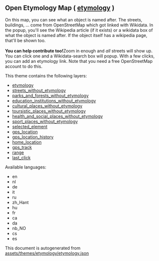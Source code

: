 [//]: # (WARNING: this file is automatically generated. Please find the sources at the bottom and edit those sources)

 Open Etymology Map ( [etymology](https://mapcomplete.osm.be/etymology) ) 
--------------------------------------------------------------------------



On this map, you can see what an object is named after. The streets, buildings, ... come from OpenStreetMap which got linked with Wikidata. In the popup, you'll see the Wikipedia article (if it exists) or a wikidata box of what the object is named after. If the object itself has a wikipedia page, that'll be shown too.<br/><br/><b>You can help contribute too!</b>Zoom in enough and <i>all</i> streets will show up. You can click one and a Wikidata-search box will popup. With a few clicks, you can add an etymology link. Note that you need a free OpenStreetMap account to do this.

This theme contains the following layers:



  - [etymology](../Layers/etymology.md)
  - [streets_without_etymology](../Layers/streets_without_etymology.md)
  - [parks_and_forests_without_etymology](../Layers/parks_and_forests_without_etymology.md)
  - [education_institutions_without_etymology](../Layers/education_institutions_without_etymology.md)
  - [cultural_places_without_etymology](../Layers/cultural_places_without_etymology.md)
  - [toursistic_places_without_etymology](../Layers/toursistic_places_without_etymology.md)
  - [health_and_social_places_without_etymology](../Layers/health_and_social_places_without_etymology.md)
  - [sport_places_without_etymology](../Layers/sport_places_without_etymology.md)
  - [selected_element](../Layers/selected_element.md)
  - [gps_location](../Layers/gps_location.md)
  - [gps_location_history](../Layers/gps_location_history.md)
  - [home_location](../Layers/home_location.md)
  - [gps_track](../Layers/gps_track.md)
  - [range](../Layers/range.md)
  - [last_click](../Layers/last_click.md)


Available languages:



  - en
  - nl
  - de
  - it
  - ru
  - zh_Hant
  - hu
  - fr
  - ca
  - da
  - nb_NO
  - cs
  - es
 

This document is autogenerated from [assets/themes/etymology/etymology.json](https://github.com/pietervdvn/MapComplete/blob/develop/assets/themes/etymology/etymology.json)
